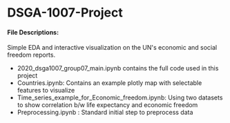 # DSGA-1007-Project

#### File Descriptions:

Simple EDA and interactive visualization on the UN's economic and social freedom reports.

* 2020_dsga1007_group07_main.ipynb contains the full code used in this project
* Countries.ipynb: Contains an example plotly map with selectable features to visualize
* Time_series_example_for_Economic_freedom.ipynb: Using two datasets to show correlation b/w life expectancy and economic freedom
* Preprocessing.ipynb                           : Standard initial step to preprocess data 
